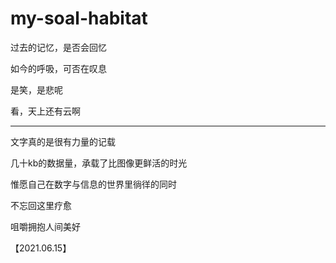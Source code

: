 # my-soal-habitat

过去的记忆，是否会回忆

如今的呼吸，可否在叹息

是笑，是悲呢

看，天上还有云啊

---
文字真的是很有力量的记载  

几十kb的数据量，承载了比图像更鲜活的时光  

惟愿自己在数字与信息的世界里徜徉的同时  

不忘回这里疗愈  

咀嚼拥抱人间美好

【2021.06.15】
